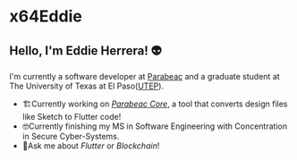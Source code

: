 # x64Eddie
## Hello, I'm Eddie Herrera! 👽

I'm currently a software developer at [Parabeac](https://www.parabeac.com/) and a graduate student at The University of Texas at El Paso([UTEP](https://www.utep.edu/)).

- 🏗️Currently working on [*Parabeac Core*](https://github.com/Parabeac/Parabeac-Core), a tool that converts design files like Sketch to Flutter code! 
- 🤓Currently finishing my MS in Software Engineering with Concentration in Secure Cyber-Systems. 
- 💬Ask me about *Flutter* or *Blockchain*! 
